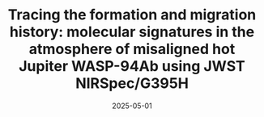 ---
title: "Tracing the formation and migration history: molecular signatures in the atmosphere of misaligned hot Jupiter WASP-94Ab using JWST NIRSpec/G395H"
collection: publications
permalink: /publication/2025-06-jwst-wasp-94ab
excerpt: "The discovery of hot Jupiters that orbit very close to their host stars has long challenged traditional models of planetary formation and migration. Characterising their atmospheric composition - mainly in the form of the carbon-to-oxygen (C/O) ratio and metallicity - can provide insights into their formation locations and evolution pathways. With JWST we can characterise the atmospheres of these types of planets more precisely than previously possible, primarily because it allows us to determine both their atmospheric oxygen and carbon composition. Here, we present a JWST NIRSpec/G395H transmission spectrum from 2.8 - 5.1 µm of WASP-94Ab, an inflated hot Jupiter with a retrograde misaligned orbit around its F-type host star. We find a relatively cloud-free atmosphere, with absorption features of H2O and CO2 at detection significances of ~4σ and ~11σ, respectively. In addition, we detect tentative evidence of CO absorption at ~3σ, as well as hints of sulphur with the detection of H2S at a ~2.5σ confidence level. Our favoured equilibrium chemistry model determines a C/O ratio of  0.49+0.08−0.13  for WASP-94Ab's atmosphere, which is substellar compared to the star's C/O ratio of 0.68 ± 0.10. The retrieved atmospheric metallicity is similar to the star's metallicity as both are ~2 × solar. We find that this sub-stellar C/O ratio and stellar metallicity can be best explained by pebble accretion or planetesimal accretion in combination with large-distance migration of the planet."
date: 2025-05-01
venue: 'MNRAS'
paperurl: 'http://evamariaa.github.io/files/ahrer-jwst-wasp-94ab.pdf'
citation: 'Ahrer, E. et al. (2025b), MNRAS, 540, 2535'
---